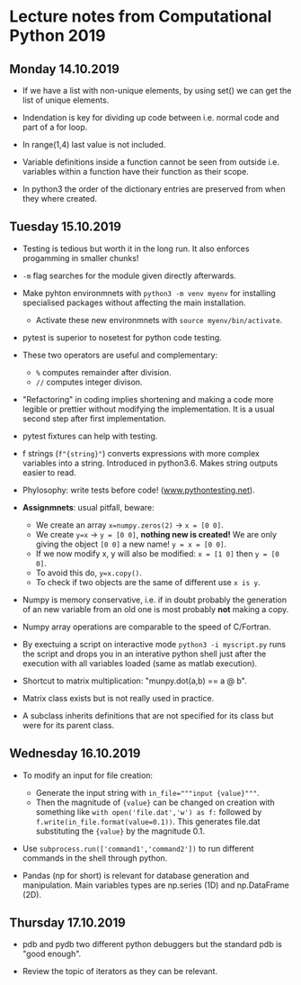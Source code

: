 # Lecture notes from Computational Python 2019

## Monday 14.10.2019

- If we have a list with non-unique elements, by using set() we can get the list of unique elements.

- Indendation is key for dividing up code between i.e. normal code and part of a for loop.

- In range(1,4) last value is not included.

- Variable definitions inside a function cannot be seen from outside i.e. variables within a function have their function as their scope.

- In python3 the order of the dictionary entries are preserved from when they where created.

## Tuesday 15.10.2019

- Testing is tedious but worth it in the long run. It also enforces progamming in smaller chunks!

- `-m` flag searches for the module given directly afterwards.

- Make pyhton environmnets with `python3 -m venv myenv` for installing specialised packages without affecting the main installation. 
    - Activate these new environmnets with `source myenv/bin/activate`.

- pytest is superior to nosetest for python code testing.

- These two operators are useful and complementary:
    - `%` computes remainder after division.
    - `//` computes integer divison. 

- "Refactoring" in coding implies shortening and making a code more legible or prettier without modifying the implementation. It is a usual second step after first implementation.

- pytest fixtures can help with testing.

- f strings (`f"{string}"`) converts expressions with more complex variables into a string. Introduced in python3.6. Makes string outputs easier to read.

- Phylosophy: write tests before code! (www.pythontesting.net).

- **Assignmnets**: usual pitfall, beware:
    - We create an array `x=numpy.zeros(2)` -> `x = [0 0]`.
    - We create `y=x` -> `y = [0 0]`, **nothing new is created!** We are only giving the object `[0 0]` a new name! `y = x = [0 0]`.
    - If we now modify x, y will also be modified: `x = [1 0]` then `y = [0 0]`.
    - To avoid this do, `y=x.copy()`.
    - To check if two objects are the same of different use `x is y`.
 
 - Numpy is memory conservative, i.e. if in doubt probably the generation of an new variable from an old one is most probably **not** making a copy.

 - Numpy array operations are comparable to the speed of C/Fortran.

 - By exectuing a script on interactive mode `python3 -i myscript.py` runs the script and drops you in an interative python shell just after the execution with all variables loaded (same as matlab execution).

 - Shortcut to matrix multiplication: "munpy.dot(a,b) == a @ b".

 - Matrix class exists but is not really used in practice.

 - A subclass inherits definitions that are not specified for its class but were for its parent class.

 ## Wednesday 16.10.2019

 - To modify an input for file creation:
    - Generate the input string with `in_file="""input {value}"""`.
    - Then the magnitude of `{value}` can be changed on creation with something like `with open('file.dat','w') as f:` followed by `f.write(in_file.format(value=0.1))`. This generates file.dat substituting the `{value}` by the magnitude 0.1.

- Use `subprocess.run(['command1','command2'])` to run different commands in the shell through python.

- Pandas (np for short) is relevant for database generation and manipulation. Main variables types are np.series (1D) and np.DataFrame (2D).

 ## Thursday 17.10.2019

 - pdb and pydb two different python debuggers but the standard pdb is "good enough".

 - Review the topic of iterators as they can be relevant.
